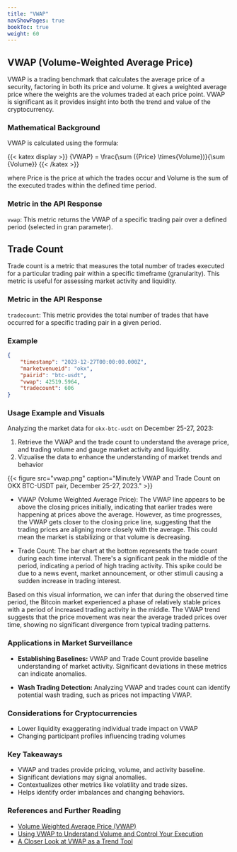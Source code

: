 ```yaml
---
title: "VWAP"
navShowPages: true
bookToc: true
weight: 60
---
```

## VWAP (Volume-Weighted Average Price)

VWAP is a trading benchmark that calculates the average price of a security, factoring in both its price and volume. It gives a weighted average price where the weights are the volumes traded at each price point. VWAP is significant as it provides insight into both the trend and value of the cryptocurrency.

### Mathematical Background

VWAP is calculated using the formula:

{{< katex display >}}
{VWAP} = \frac{\sum ({Price} \times{Volume})}{\sum {Volume}}
{{< /katex >}}

where Price is the price at which the trades occur and Volume is the sum of the executed trades within the defined time period.

### Metric in the API Response

`vwap`: This metric returns the VWAP of a specific trading pair over a defined period (selected in gran parameter).

## Trade Count

Trade count is a metric that measures the total number of trades executed for a particular trading pair within a specific timeframe (granularity). This metric is useful for assessing market activity and liquidity.

### Metric in the API Response

`tradecount`: This metric provides the total number of trades that have occurred for a specific trading pair in a given period.

### Example

```json
{
    "timestamp": "2023-12-27T00:00:00.000Z",
    "marketvenueid": "okx",
    "pairid": "btc-usdt",
    "vwap": 42519.5964,
    "tradecount": 606
}
```

### Usage Example and Visuals

Analyzing the market data for `okx-btc-usdt` on December 25-27, 2023:

1. Retrieve the VWAP and the trade count to understand the average price, and trading volume and gauge market activity and liquidity.
2. Vizualise the data to enhance the understanding of market trends and behavior

{{< figure src="vwap.png" caption="Minutely VWAP and Trade Count on OKX BTC-USDT pair, December 25-27, 2023." >}}

- VWAP (Volume Weighted Average Price): The VWAP line appears to be above the closing prices initially, indicating that earlier trades were happening at prices above the average. However, as time progresses, the VWAP gets closer to the closing price line, suggesting that the trading prices are aligning more closely with the average. This could mean the market is stabilizing or that volume is decreasing.

- Trade Count: The bar chart at the bottom represents the trade count during each time interval. There's a significant peak in the middle of the period, indicating a period of high trading activity. This spike could be due to a news event, market announcement, or other stimuli causing a sudden increase in trading interest.

Based on this visual information, we can infer that during the observed time period, the Bitcoin market experienced a phase of relatively stable prices with a period of increased trading activity in the middle. The VWAP trend suggests that the price movement was near the average traded prices over time, showing no significant divergence from typical trading patterns.

### Applications in Market Surveillance

- **Establishing Baselines:** VWAP and Trade Count provide baseline understanding of market activity. Significant deviations in these metrics can indicate anomalies.

- **Wash Trading Detection:** Analyzing VWAP and trades count can identify potential wash trading, such as prices not impacting VWAP.

### Considerations for Cryptocurrencies

- Lower liquidity exaggerating individual trade impact on VWAP
- Changing participant profiles influencing trading volumes

### Key Takeaways

- VWAP and trades provide pricing, volume, and activity baseline.
- Significant deviations may signal anomalies.
- Contextualizes other metrics like volatility and trade sizes.
- Helps identify order imbalances and changing behaviors.

### References and Further Reading

- [Volume Weighted Average Price (VWAP)](https://www.investopedia.com/terms/v/vwap.asp)
- [Using VWAP to Understand Volume and Control Your Execution](https://www.traderhq.com/using-vwap-understand-volume-control-execution/)
- [A Closer Look at VWAP as a Trend Tool](https://tickertape.tdameritrade.com/trading/vwap-volume-weighted-average-price-trend-17328)
